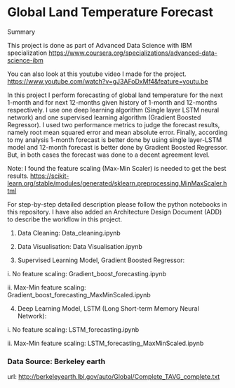 # Global Land Temperature Forecast

Summary

This project is done as part of Advanced Data Science with IBM specialization https://www.coursera.org/specializations/advanced-data-science-ibm

You can also look at this youtube video I made for the project.
https://www.youtube.com/watch?v=gJ3AFoDxMf4&feature=youtu.be

In this project I perform forecasting of global land temperature for the next 1-month and for next 12-months given history of 1-month and 12-months respectively. I use one deep learning algorithm (Single layer LSTM neural network) and one supervised learning algorithm (Gradient Boosted Regressor). I used two performance metrics to judge the forecast results, namely root mean squared error and mean absolute error. Finally, according to my analysis 1-month forecast is better done by using single layer-LSTM model and 12-month forecast is better done by Gradient Boosted Regressor. But, in both cases the forecast was done to a decent agreement level.

Note: I found the feature scaling (Max-Min Scaler) is needed to get the best results.
https://scikit-learn.org/stable/modules/generated/sklearn.preprocessing.MinMaxScaler.html 

For step-by-step detailed description please follow the python notebooks in this repository. I have also added an Architecture Design Document (ADD) to describe the workflow in this project.

1. Data Cleaning: Data_cleaning.ipynb

2. Data Visualisation: Data Visualisation.ipynb

3. Supervised Learning Model, Gradient Boosted Regressor: 

i. No feature scaling: Gradient_boost_forecasting.ipynb

ii. Max-Min feature scaling: Gradient_boost_forecasting_MaxMinScaled.ipynb

4. Deep Learning Model, LSTM (Long Short-term Memory Neural Network): 

i. No feature scaling: LSTM_forecasting.ipynb

ii. Max-Min feature scaling: LSTM_forecasting_MaxMinScaled.ipynb

### Data Source: Berkeley earth 
url: http://berkeleyearth.lbl.gov/auto/Global/Complete_TAVG_complete.txt
